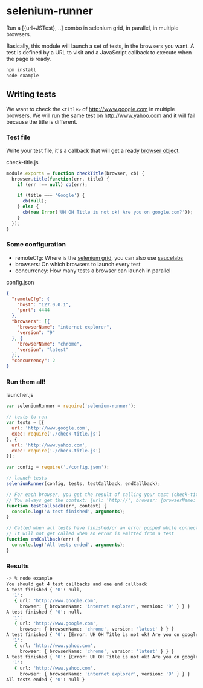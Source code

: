 selenium-runner
===============

Run a [{url+JSTest}, ..] combo in selenium grid, in parallel, in multiple browsers.

Basically, this module will launch a set of tests, in the browsers you want.
A test is defined by a URL to visit and a JavaScript callback to execute when the page
is ready.

```bash
npm install
node example
```

## Writing tests

We want to check the `<title>` of http://www.google.com in multiple browsers.
We will run the same test on http://www.yahoo.com and it will fail because the title
is different.

### Test file

Write your test file, it's a callback that will get a ready [browser object](https://github.com/admc/wd/).

check-title.js
```js
module.exports = function checkTitle(browser, cb) {
  browser.title(function(err, title) {
    if (err !== null) cb(err);

    if (title === 'Google') {
      cb(null);
    } else {
      cb(new Error('UH OH Title is not ok! Are you on google.com?'));
    }
  });
}
```
### Some configuration

* remoteCfg: Where is the [selenium grid](http://code.google.com/p/selenium/wiki/Grid2), you can
also use [saucelabs](https://saucelabs.com/)
* browsers: On which browsers to launch every test
* concurrency: How many tests a browser can launch in parallel

config.json
```json
{
  "remoteCfg": {
    "host": "127.0.0.1",
    "port": 4444
  },
  "browsers": [{
    "browserName": "internet explorer",
    "version": "9"
  }, {
    "browserName": "chrome",
    "version": "latest"
  }],
  "concurrency": 2
}
```

### Run them all!

launcher.js
```js
var seleniumRunner = require('selenium-runner');

// tests to run
var tests = [{
  url: 'http://www.google.com',
  exec: require('./check-title.js')
}, {
  url: 'http://www.yahoo.com',
  exec: require('./check-title.js')
}];

var config = require('./config.json');

// launch tests
seleniumRunner(config, tests, testCallback, endCallback);

// For each browser, you get the result of calling your test (check-title) here
// You always get the context: {url: 'http://', browser: {browserName: '', version: }}
function testCallback(err, context) {
  console.log('A test finished', arguments);
}

// Called when all tests have finished/or an error popped while connecting to the grid
// It will not get called when an error is emitted from a test
function endCallback(err) {
  console.log('All tests ended', arguments);
}
```

### Results

```bash
-> % node example
You should get 4 test callbacks and one end callback
A test finished { '0': null,
  '1':
   { url: 'http://www.google.com',
     browser: { browserName: 'internet explorer', version: '9' } } }
A test finished { '0': null,
  '1':
   { url: 'http://www.google.com',
     browser: { browserName: 'chrome', version: 'latest' } } }
A test finished { '0': [Error: UH OH Title is not ok! Are you on google.com?],
  '1':
   { url: 'http://www.yahoo.com',
     browser: { browserName: 'chrome', version: 'latest' } } }
A test finished { '0': [Error: UH OH Title is not ok! Are you on google.com?],
  '1':
   { url: 'http://www.yahoo.com',
     browser: { browserName: 'internet explorer', version: '9' } } }
All tests ended { '0': null }
```